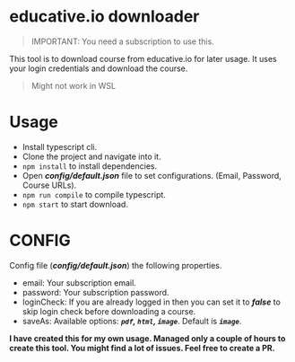 # educative.io downloader

> IMPORTANT: You need a subscription to use this.

This tool is to download course from educative.io for later usage. It uses your login credentials and download the course.

> Might not work in WSL

# Usage
- Install typescript cli.
- Clone the project and navigate into it.
- `npm install` to install dependencies.
- Open ___config/default.json___ file to set configurations. (Email, Password, Course URLs).
- `npm run compile` to compile typescript.
- `npm start` to start download.

# CONFIG
Config file (___config/default.json___) the following properties.
- email: Your subscription email.
- password: Your subscription password.
- loginCheck: If you are already logged in then you can set it to ___false___ to skip login check before downloading a course.
- saveAs: Available options: ___`pdf`, `html`, `image`___. Default is ___`image`___.


**I have created this for my own usage. Managed only a couple of hours to create this tool. You might find a lot of issues. Feel free to create a PR.**
